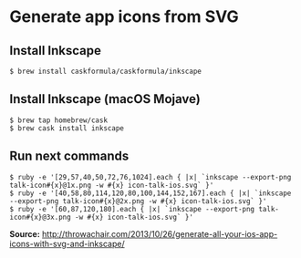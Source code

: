 # Generate app icons from SVG

## Install Inkscape

```
$ brew install caskformula/caskformula/inkscape
```

## Install Inkscape (macOS Mojave)

```
$ brew tap homebrew/cask
$ brew cask install inkscape
```

## Run next commands

```
$ ruby -e '[29,57,40,50,72,76,1024].each { |x| `inkscape --export-png talk-icon#{x}@1x.png -w #{x} icon-talk-ios.svg` }'
$ ruby -e '[40,58,80,114,120,80,100,144,152,167].each { |x| `inkscape --export-png talk-icon#{x}@2x.png -w #{x} icon-talk-ios.svg` }'
$ ruby -e '[60,87,120,180].each { |x| `inkscape --export-png talk-icon#{x}@3x.png -w #{x} icon-talk-ios.svg` }'
```

**Source:** http://throwachair.com/2013/10/26/generate-all-your-ios-app-icons-with-svg-and-inkscape/
